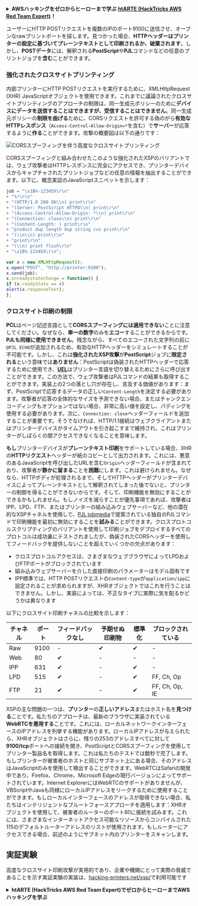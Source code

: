 <details>

<summary><strong>AWSハッキングをゼロからヒーローまで学ぶ</strong> <a href="https://training.hacktricks.xyz/courses/arte"><strong>htARTE (HackTricks AWS Red Team Expert)</strong></a><strong>！</strong></summary>

HackTricksをサポートする他の方法:

* **HackTricksにあなたの会社を広告したい**、または**HackTricksをPDFでダウンロードしたい**場合は、[**サブスクリプションプラン**](https://github.com/sponsors/carlospolop)をチェックしてください。
* [**公式PEASS & HackTricksグッズ**](https://peass.creator-spring.com)を入手する
* [**The PEASS Family**](https://opensea.io/collection/the-peass-family)を発見し、独占的な[**NFTs**](https://opensea.io/collection/the-peass-family)のコレクションをチェックする
* 💬 [**Discordグループ**](https://discord.gg/hRep4RUj7f)に**参加する**か、[**テレグラムグループ**](https://t.me/peass)に参加するか、**Twitter** 🐦 [**@carlospolopm**](https://twitter.com/carlospolopm)で**フォロー**する。
* [**HackTricks**](https://github.com/carlospolop/hacktricks)と[**HackTricks Cloud**](https://github.com/carlospolop/hacktricks-cloud)のgithubリポジトリにPRを提出して、あなたのハッキングのコツを**共有する**。

</details>


ユーザーにHTTP POSTリクエストを複数のIPのポート9100に送信させ、オープンなrawプリントポートを探します。見つかった場合、**HTTPヘッダーはプリンターの設定に基づいてプレーンテキストとして印刷されるか、破棄されます**。しかし、**POSTデータ**には、解釈される**PostScript**や**PJL**コマンドなどの任意のプリントジョブを**含む**ことができます。

### 強化されたクロスサイトプリンティング

内部プリンターにHTTP POSTリクエストを実行するために、XMLHttpRequest (XHR) JavaScriptオブジェクトを使用できます。これまでに議論されたクロスサイトプリンティングのアプローチの制限は、同一生成元ポリシーのために**デバイスにデータを送信することはできますが、受信することはできません**。同一生成元ポリシーの**制限を曲げる**ために、CORSリクエストを許可する偽のがら**有効なHTTPレスポンス**（`Access-Control-Allow-Origin=*`を含む）で**サーバー**が応答するように**作る**ことができます。攻撃の概要図は以下の通りです：

![CORSスプーフィングを伴う高度なクロスサイトプリンティング](http://hacking-printers.net/wiki/images/thumb/c/ce/Cross-site-printing.png/900px-Cross-site-printing.png)

CORSスプーフィングと組み合わせたこのような強化されたXSPのバリアントでは、ウェブ攻撃者はHTTPレスポンスに完全にアクセスでき、プリンターデバイスからキャプチャされたプリントジョブなどの任意の情報を抽出することができます。以下に、概念実証のJavaScriptスニペットを示します：
```javascript
job = "\x1B%-12345X\r\n"
+ "%!\r\n"
+ "(HTTP/1.0 200 OK\\n) print\r\n"
+ "(Server: PostScript HTTPD\\n) print\r\n"
+ "(Access-Control-Allow-Origin: *\\n) print\r\n"
+ "(Connection: close\\n) print\r\n"
+ "(Content-Length: ) print\r\n"
+ "product dup length dup string cvs print\r\n"
+ "(\\n\\n) print\r\n"
+ "print\r\n"
+ "(\\n) print flush\r\n"
+ "\x1B%-12345X\r\n";

var x = new XMLHttpRequest();
x.open("POST", "http://printer:9100");
x.send(job);
x.onreadystatechange = function() {
if (x.readyState == 4)
alert(x.responseText);
};
```
### クロスサイト印刷の制限

**PCL**はページ記述言語として**CORSスプーフィングには適用できない**ことに注意してください。なぜなら、**単一の数字**のみを**エコー**することができるからです。**PJLも同様に使用できません**。残念ながら、すべてのエコーされた文字列の前に`@PJL ECHO`が追加されるため、有効なHTTPヘッダーをシミュレートすることが不可能です。しかし、これは**強化されたXSP攻撃**が**PostScript**ジョブに**限定される**という意味では**ありません**：PostScriptは偽装されたHTTPヘッダーで応答するために使用でき、[**UEL**](./#uel)はプリンター言語を切り替えるためにさらに呼び出すことができます。この方法で、ウェブ攻撃者はPJLコマンドの結果も取得することができます。実装上の2つの落とし穴が存在し、言及する価値があります：まず、PostScriptで応答するデータの正しい`Content-Length`を決定する必要があります。攻撃者が応答の全体的なサイズを予測できない場合、またはチャンクエンコーディングもオプションではない場合、非常に高い値を設定し、パディングを使用する必要があります。次に、`Connection: close`ヘッダーフィールドを追加することが重要です。そうでなければ、HTTP/1.1接続はウェブクライアントまたはプリンターデバイスがタイムアウトを引き起こすまで維持され、これはプリンターがしばらくの間アクセスできなくなることを意味します。

**もし**プリンターデバイスが**プレーンテキスト印刷**をサポートしている場合、XHRの**HTTPリクエスト**ヘッダーが紙のコピーとして出力されます。これには、悪意のあるJavaScriptを呼び出したURLを含む`Origin`ヘッダーフィールドが含まれており、攻撃者が**静かに留まる**ことを**困難**にします。これは避けられません。なぜなら、HTTPボディが処理されるまで、そしてHTTPヘッダーがプリンターデバイスによってプレーンテキストとして解釈されてしまった後でないと、プリンターの制御を得ることができないからです。そして、印刷機能を無効にすることができるかもしれません。もしノイズを減らすことが優先事項であれば、攻撃者はIPP、LPD、FTP、またはプリンターの組み込みウェブサーバーなど、他の潜在的なXSPチャネルを使用して、[PJL jobmedia](http://hacking-printers.net/wiki/index.php/Document\_processing#PJL\_jobmedia)で提案されている独自のPJLコマンドで印刷機能を最初に無効にすることを**試みる**ことができます。クロスプロトコルスクリプティングのバリアントを使用して印刷ジョブをデプロイするすべてのプロトコルは成功裏にテストされましたが、偽装されたCORSヘッダーを使用してフィードバックを提供しないことを超えていくつかの欠点があります：

* クロスプロトコルアクセスは、さまざまなウェブブラウザによってLPDおよびFTPポートがブロックされています
* 組み込みウェブサーバーを介した直接印刷のパラメーターはモデル固有です
* IPP標準では、HTTP POSTリクエストの`Content-type`が`application/ipp`に設定されることが求められますが、XHRオブジェクトではこれを行うことはできません。しかし、実装によっては、不正なタイプに実際に気を配るかどうかは異なります

以下にクロスサイト印刷チャネルの比較を示します：

| チャネル | ポート | フィードバックなし | 予期せぬ印刷物 | 標準化 | ブロックされている |
| ------- | ---- | ---------------- | ------------- | ------ | ---------------- |
| Raw     | 9100 | -                | ✔             | ✔      | -                |
| Web     | 80   | ✔                | -             | -      | -                |
| IPP     | 631  | ✔                | -             | ✔      | -                |
| LPD     | 515  | ✔                | -             | ✔      | FF, Ch, Op       |
| FTP     | 21   | ✔                | -             | ✔      | FF, Ch, Op, IE   |

XSPの主な問題の一つは、**プリンター**の**正しいアドレス**またはホスト名を**見つける**ことです。私たちのアプローチは、最新のブラウザに実装されている**WebRTCを悪用する**ことです。これには、ローカルネットワークインターフェースのIPアドレスを列挙する機能があります。ローカルIPアドレスが与えられたら、XHRオブジェクトはさらに、残りの253のアドレスすべてに対して**9100/tcp**ポートへの接続を開き、PostScriptとCORSスプーフィングを使用してプリンター製品名を取得します。これは私たちのテストでは数秒で完了します。もしプリンターが被害者のホストと同じサブネット上にある場合、そのアドレスはJavaScriptのみを使用して検出することができます。WebRTCはSafariの開発中であり、Firefox、Chrome、Microsoft Edgeの現行バージョンによってサポートされています。Internet ExplorerにはWebRTCのサポートがありませんが、VBScriptやJavaも同様にローカルIPアドレスをリークするために使用することができます。もしローカルインターフェースのアドレスが取得できない場合、私たちはインテリジェントなブルートフォースアプローチを適用します：XHRオブジェクトを使用して、被害者のルーターのポート80に接続を試みます。これには、さまざまなインターネットアクセス可能なリソースからコンパイルされた115のデフォルトルーターアドレスのリストが使用されます。もしルーターにアクセスできる場合、前述のようにサブネット内のプリンターをスキャンします。

## 実証実験

高度なクロスサイト印刷攻撃が実用的であり、企業や機関にとって実際の脅威であることを示す実証実験の実装は、[hacking-printers.net/xsp/](http://hacking-printers.net/xsp/)で利用可能です


<details>

<summary><strong>htARTE (HackTricks AWS Red Team Expert)でゼロからヒーローまでAWSハッキングを学ぶ</strong></summary>

HackTricksをサポートする他の方法：

* **HackTricksにあなたの**会社を広告したい、または**HackTricksをPDFでダウンロード**したい場合は、[**サブスクリプションプラン**](https://github.com/sponsors/carlospolop)をチェックしてください！
* [**公式PEASS & HackTricksグッズ**](https://peass.creator-spring.com)を手に入れましょう
* [**The PEASS Family**](https://opensea.io/collection/the-peass-family)を発見してください。私たちの独占的な[**NFT**](https://opensea.io/collection/the-peass-family)コレクションです
* 💬 [**Discordグループ**](https://discord.gg/hRep4RUj7f)や[**テレグラムグループ**](https://t.me/peass)に**参加する**か、**Twitter** 🐦 [**@carlospolopm**](https://twitter.com/carlospolopm)で**フォロー**してください。
* [**HackTricks**](https://github.com/carlospolop/hacktricks)および[**HackTricks Cloud**](https://github.com/carlospolop/hacktricks-cloud)のgithubリポジトリにPRを提出して、あなたのハッキングのコツを**共有してください**。

</details>
